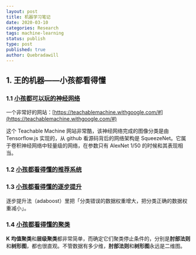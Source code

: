 ```yaml
---
layout: post
title: 机器学习笔记
date: 2020-03-10
categories: Research
tags: machine-learning
status: publish
type: post
published: true
author: Quebradawill
---
```


## 1. 王的机器——小孩都看得懂

### 1.1 [小孩都可以玩的神经网络](https://mp.weixin.qq.com/s?__biz=MzIzMjY0MjE1MA==&mid=2247487666&idx=1&sn=48e85270ba3d6c396aa63ee3fd15986d&chksm=e89093bbdfe71aad8352f68cd4fa56fc81a1c3dfcf7dddf38ed485b17ef77c78abea3769ebad&scene=21#wechat_redirect)

一个非常好的网站：[https://teachablemachine.withgoogle.com/#](https://teachablemachine.withgoogle.com/#)

这个 Teachable Machine 网站非常酷，该神经网络完成的图像分类是由 Tensorflow.js 实现的，从 github 看源码背后的网络架构是 SqueezeNet。它属于卷积神经网络中轻量级的网络，在参数只有 AlexNet 1/50 的时候和其表现相当。

### 1.2 [小孩都看得懂的推荐系统](https://mp.weixin.qq.com/s?__biz=MzIzMjY0MjE1MA==&mid=2247487991&idx=1&sn=3ce1bc46dec7edd92fa1a7a45b82c7ae&chksm=e89092fedfe71be85a28bc9a887199af6a899c4309bf6edd56de9d66fd527a41c1f045b629b1&scene=21#wechat_redirect)

### 1.3 [小孩都看得懂的逐步提升](https://mp.weixin.qq.com/s?__biz=MzIzMjY0MjE1MA==&mid=2247488151&idx=1&sn=ec98916b6dedd5df6360e1fc1838984c&chksm=e890919edfe7188850ae0ec1b5cdd5611551dfd7b78b8a3afc0a2e4b8101a7f2c889576c4af6&scene=126&sessionid=1583762096&key=bca082e537533061aedfe3b237c612944f8c73c2a359b26166c88e84906d97911344aa4ea0f2ac5e1b49d88469b0e76137fa92d1f89064d81d31c00287ba9c5fe8eba72c7ba7a57bfbaf38d1947d1157&ascene=1&uin=MjQwMDA2NDE0Mw%3D%3D&devicetype=Windows+10&version=62080079&lang=en&exportkey=AY6sZb0CY6ndd6c20vZ7sNM%3D&pass_ticket=sF2QUN0lpuQP3Ov7rnxpUj5mY1AvrDoOEcJXeRgDwyNGd4NkDR9NMQotsQeJCRVl)

逐步提升法（adaboost）里把「分类错误的数据权重增大，把分类正确的数据权重减小」。

### 1.4 [小孩都看得懂的聚类](https://mp.weixin.qq.com/s?__biz=MzIzMjY0MjE1MA==&mid=2247488214&idx=1&sn=4875b8ab2dc72a4d89b0586f558fe659&chksm=e89091dfdfe718c9d6ed90631d99ed896e9356fb2cf07cb1b4f53215a327ab6f60be6a78a93e&scene=126&sessionid=1583762096&key=6e52129ce3f67088eb69a65c37adf21c032247871de29edb2bcd2cfe85f121deddec21a2ec46adff34b694c3e4475449e55dd3193bc6cc78eced5ee3f2505904bdb29f2bc27036d4df713d666188229e&ascene=1&uin=MjQwMDA2NDE0Mw%3D%3D&devicetype=Windows+10&version=62080079&lang=en&exportkey=AfVh86PoUwHP7fkvtBg3%2BNs%3D&pass_ticket=sF2QUN0lpuQP3Ov7rnxpUj5mY1AvrDoOEcJXeRgDwyNGd4NkDR9NMQotsQeJCRVl)

**K 均值聚类**和**层级聚类**都非常简单，而确定它们聚类停止条件的，分别是**肘部法则**和**树形图**，都也很直观。不管数据有多少维，**肘部法则**和**树形图**永远是二维图。